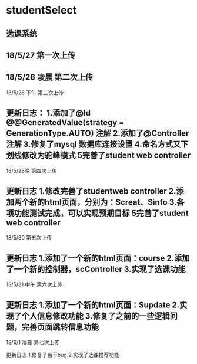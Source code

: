 ﻿# studentSelect
选课系统
---------------------------------
18/5/27
第一次上传
---------------------------------
18/5/28 凌晨
第二次上传
---------------------------------
18/5/28 下午
第三次上传

更新日志：
1.添加了@Id @@GeneratedValue(strategy = GenerationType.AUTO) 注解
2.添加了@Controller 注解
3.修复了mysql 数据库连接设置
4.命名方式又下划线修改为驼峰模式
5完善了student  web controller
---------------------------------
18/5/28晚
第四次上传

更新日志
1.修改完善了studentweb controller
2.添加两个新的html页面，分别为：Screat、Sinfo
3.各项功能测试完成，可以实现预期目标
5完善了student  web controller
---------------------------------
18/5/30
第五次上传

更新日志
1.添加了一个新的html页面：course
2.添加了一个新的控制器，scController
3.实现了选课功能
---------------------------------
18/5/31 中午
第六次上传

更新日志
1.添加了一个新的html页面：Supdate
2.实现了个人信息修改功能
3.修复了之前的一些逻辑问题，完善页面跳转信息功能
---------------------------------
18/6/1 凌晨
第七次上传

更新日志
1.修复了若干bug
2.实现了选课推荐功能
